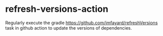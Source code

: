 # refresh-versions-action
Regularly execute the gradle https://github.com/jmfayard/refreshVersions task in github action to update the versions of dependencies.

